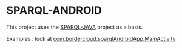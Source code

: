 # SPARQL-ANDROID

This project uses the [SPARQL-JAVA](https://github.com/BorderCloud/SPARQL-JAVA) project as a basis.

Examples : look at [com.bordercloud.sparqlAndroidApp.MainActivity](https://github.com/BorderCloud/SPARQL-ANDROID/blob/master/app/src/main/java/com/bordercloud/sparqlAndroidApp/MainActivity.java)
